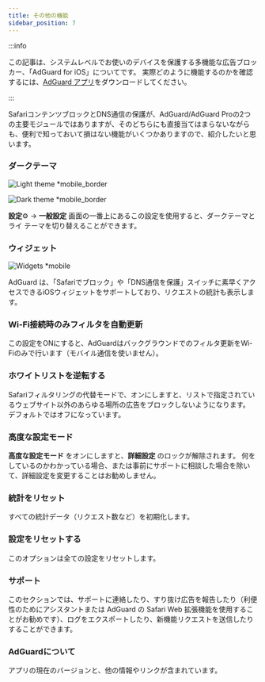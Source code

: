```yaml
---
title: その他の機能
sidebar_position: 7
---
```


:::info

この記事は、システムレベルでお使いのデバイスを保護する多機能な広告ブロッカー、「AdGuard for iOS」についてです。 実際どのように機能するのかを確認するには、[AdGuard アプリ](https://agrd.io/download-kb-adblock)をダウンロードしてください。

:::

SafariコンテンツブロックとDNS通信の保護が、AdGuard/AdGuard Proの2つの主要モジュールではありますが、そのどちらにも直接当てはまらないながらも、便利で知っておいて損はない機能がいくつかありますので、紹介したいと思います。

### **ダークテーマ**

![Light theme \*mobile\_border](https://cdn.adtidy.org/blog/new/26vo4homelight.jpeg)

![Dark theme \*mobile\_border](https://cdn.adtidy.org/blog/new/bgko8homedark.jpeg)

**設定**⚙️ → **一般設定** 画面の一番上にあるこの設定を使用すると、ダークテーマとライ テーマを切り替えることができます。

### **ウィジェット**

![Widgets \*mobile](https://cdn.adtidy.org/public/Adguard/Blog/Blog_JA/iOS_v4.0_release/8.jpg)

AdGuard は、「Safariでブロック」や「DNS通信を保護」スイッチに素早くアクセスできるiOSウィジェットをサポートしており、リクエストの統計も表示します。

### **Wi-Fi接続時のみフィルタを自動更新**

この設定をONにすると、AdGuardはバックグラウンドでのフィルタ更新をWi-Fiのみで行います（モバイル通信を使いません）。

### **ホワイトリストを逆転する**

Safariフィルタリングの代替モードで、オンにしますと、リストで指定されているウェブサイト以外のあらゆる場所の広告をブロックしないようになります。 デフォルトではオフになっています。

### **高度な設定モード**

**高度な設定モード** をオンにしますと、**詳細設定** のロックが解除されます。 何をしているのかわかっている場合、または事前にサポートに相談した場合を除いて、詳細設定を変更することはお勧めしません。

### **統計をリセット**

すべての統計データ（リクエスト数など）を初期化します。

### **設定をリセットする**

このオプションは全ての設定をリセットします。

### **サポート**

このセクションでは、サポートに連絡したり、すり抜け広告を報告したり（利便性のためにアシスタントまたは AdGuard の Safari Web 拡張機能を使用することがお勧めです）、ログをエクスポートしたり、新機能リクエストを送信したりすることができます。

### **AdGuardについて**

アプリの現在のバージョンと、他の情報やリンクが含まれています。
